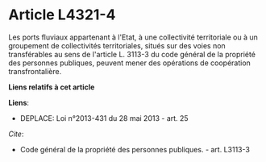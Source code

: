 # Article L4321-4

Les ports fluviaux appartenant à l'Etat, à une collectivité territoriale ou à un groupement de collectivités territoriales,
situés sur des voies non transférables au sens de l'article L. 3113-3 du code général de la propriété des personnes
publiques, peuvent mener des opérations de coopération transfrontalière.

**Liens relatifs à cet article**

**Liens**:

  - DEPLACE: Loi n°2013-431 du 28 mai 2013 - art. 25

_Cite_:

  - Code général de la propriété des personnes publiques. - art. L3113-3
